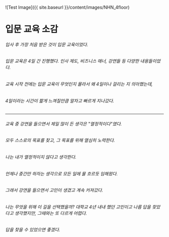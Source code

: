 
![Test Image]({{ site.baseurl }}/content/images/NHN_4floor)

# 입문 교육 소감

###### 입사 후 가장 처음 받은 것이 입문 교육이었다. 
###### 입문 교육은 4일 간 진행했다. 인사 제도, 비즈니스 매너, 강연들 등 다양한 내용들이었다. 
###### 교육 시작 전에는 입문 교육이 무엇인지 몰라서 왜 4일이나 걸리는 지 의아했는데, 
###### 4일이라는 시간이 짧게 느껴질만큼 알차고 빠르게 지나갔다.

* * *

###### 교육 중 강연을 들으면서 제일 많이 든 생각은 "열정적이다"였다. 
###### 모두 스스로의 목표를 찾고, 그 목표를 위해 열심히 노력한다. 
###### 나는 내가 열정적이지 않다고 생각한다. 
###### 언제나 중간만 하자는 생각으로 모든 일에 물 흐르듯 임해왔다. 
###### 그래서 강연을 들으면서 고민이 생겼고 계속 커져갔다. 
###### 나는 무엇을 위해 이 길을 선택했을까? 대학교 4년 내내 했던 고민이고 나름 답을 찾았다고 생각했지만, 그때와는 또 다르게 어렵다. 
###### 답을 찾을 수 있었으면 좋겠다.

